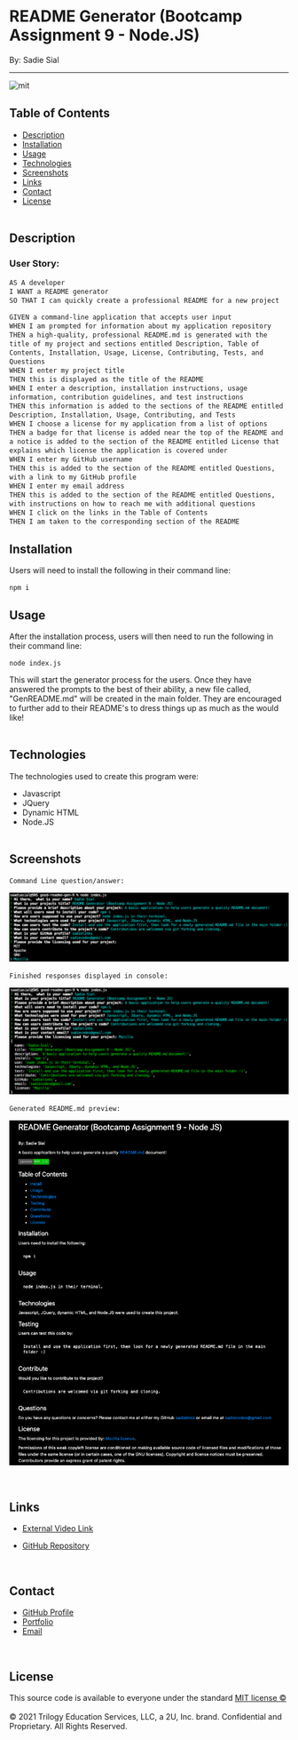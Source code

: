 # README Generator (Bootcamp Assignment 9 - Node.JS)

By: Sadie Sial
___

![mit](https://img.shields.io/badge/license-MIT-brightgreen)

## Table of Contents

* [Description](#description)
* [Installation](#installation)
* [Usage](#usage)
* [Technologies](#technologies)
* [Screenshots](#screenshots)
* [Links](#links)
* [Contact](#contact)
* [License](#license)
<br><br>

## Description <br>

### User Story:

```
AS A developer
I WANT a README generator
SO THAT I can quickly create a professional README for a new project
```

```
GIVEN a command-line application that accepts user input
WHEN I am prompted for information about my application repository
THEN a high-quality, professional README.md is generated with the title of my project and sections entitled Description, Table of Contents, Installation, Usage, License, Contributing, Tests, and Questions
WHEN I enter my project title
THEN this is displayed as the title of the README
WHEN I enter a description, installation instructions, usage information, contribution guidelines, and test instructions
THEN this information is added to the sections of the README entitled Description, Installation, Usage, Contributing, and Tests
WHEN I choose a license for my application from a list of options
THEN a badge for that license is added near the top of the README and a notice is added to the section of the README entitled License that explains which license the application is covered under
WHEN I enter my GitHub username
THEN this is added to the section of the README entitled Questions, with a link to my GitHub profile
WHEN I enter my email address
THEN this is added to the section of the README entitled Questions, with instructions on how to reach me with additional questions
WHEN I click on the links in the Table of Contents
THEN I am taken to the corresponding section of the README
```

## Installation

Users will need to install the following in their command line:
```
npm i
```


## Usage

After the installation process, users will then need to run the following in their command line:
```
node index.js
```
This will start the generator process for the users. Once they have answered the prompts to the best of their ability, a new file called, "GenREADME.md" will be created in the main folder. They are encouraged to further add to their README's to dress things up as much as the would like!
<br><br>


## Technologies

The technologies used to create this program were: 
- Javascript
- JQuery
- Dynamic HTML
- Node.JS
<br><br>

## Screenshots
```
Command Line question/answer:
```
![Screenshot](./assets/images/screenshot.png)

```
Finished responses displayed in console:
```
![Screenshot](./assets/images/screenshot2.png)

```
Generated README.md preview:
```
![Screenshot](./assets/images/screenshot3.png)

<br>

## Links

- [External Video Link]()

- [GitHub Repository](https://github.com/sadielinks/the-readme-gen)

<br>

## Contact

- [GitHub Profile](https://github.com/sadielinks)
- [Portfolio](https://sadielinks.github.io/professional-portfolio/)
- [Email](mailto:sadiecodes@gmail.com)

<br>

## License

This source code is available to everyone under the standard [MIT license ©](https://choosealicense.com/licenses/mit/) <br><br>
© 2021 Trilogy Education Services, LLC, a 2U, Inc. brand. Confidential and Proprietary. All Rights Reserved.